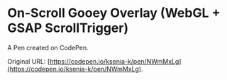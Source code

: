 # On-Scroll Gooey Overlay (WebGL + GSAP ScrollTrigger)

A Pen created on CodePen.

Original URL: [https://codepen.io/ksenia-k/pen/NWmMxLg](https://codepen.io/ksenia-k/pen/NWmMxLg).

